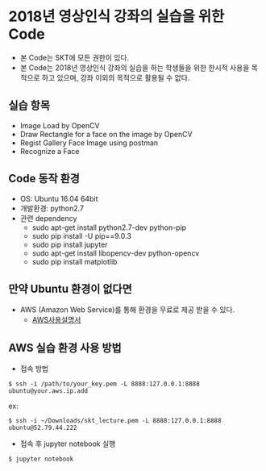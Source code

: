 2018년 영상인식 강좌의 실습을 위한 Code
================================

- 본 Code는 SKT에 모든 권한이 있다.
- 본 Code는 2018년 영상인식 강좌의 실습을 하는 학생들을 위한 한시적 사용을 목적으로 하고 있으며, 강좌 이외의 목적으로 활용될 수 없다.

실습 항목
------------------------
* Image Load by OpenCV
* Draw Rectangle for a face on the image by OpenCV
* Regist Gallery Face Image using postman
* Recognize a Face

Code 동작 환경
------------------------
* OS: Ubuntu 16.04 64bit
* 개발환경: python2.7
* 관련 dependency
  * sudo apt-get install python2.7-dev python-pip
  * sudo pip install -U pip==9.0.3
  * sudo pip install jupyter
  * sudo apt-get install libopencv-dev python-opencv
  * sudo pip install matplotlib

만약 Ubuntu 환경이 없다면
------------------------
* AWS (Amazon Web Service)를 통해 환경을 무료로 제공 받을 수 있다.
  * [AWS사용설명서](https://drive.google.com/open?id=1oDysftiGrr3yo3qX1jfLJmiRu8xhiNRd62tjk5LvdgQ)

AWS 실습 환경 사용 방법
------------------------

* 접속 방법
~~~
$ ssh -i /path/to/your_key.pem -L 8888:127.0.0.1:8888 ubuntu@your.aws.ip.add 
~~~
ex:
~~~
$ ssh -i ~/Downloads/skt_lecture.pem -L 8888:127.0.0.1:8888 ubuntu@52.79.44.222 
~~~

* 접속 후 jupyter notebook 실행
~~~
$ jupyter notebook
~~~

